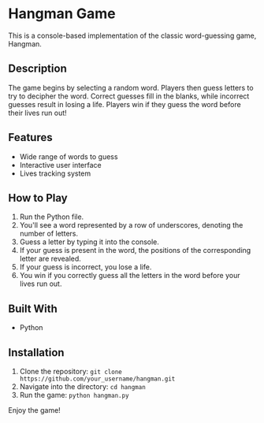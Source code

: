 # Hangman Game

This is a console-based implementation of the classic word-guessing game, Hangman. 

## Description

The game begins by selecting a random word. Players then guess letters to try to decipher the word. Correct guesses fill in the blanks, while incorrect guesses result in losing a life. Players win if they guess the word before their lives run out!

## Features

- Wide range of words to guess
- Interactive user interface
- Lives tracking system

## How to Play

1. Run the Python file.
2. You'll see a word represented by a row of underscores, denoting the number of letters.
3. Guess a letter by typing it into the console.
4. If your guess is present in the word, the positions of the corresponding letter are revealed.
5. If your guess is incorrect, you lose a life.
6. You win if you correctly guess all the letters in the word before your lives run out.

## Built With

- Python

## Installation

1. Clone the repository: `git clone https://github.com/your_username/hangman.git`
2. Navigate into the directory: `cd hangman`
3. Run the game: `python hangman.py`

Enjoy the game!

